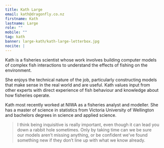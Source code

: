 ```yaml
---
title: Kath Large
email: kath@dragonfly.co.nz
firstname: Kath
lastname: Large
role: ""
mobile: ""
tag: kath
banner: large-kath/kath-large-letterbox.jpg
nocite: |
---
```


Kath is a fisheries scientist whose work involves building computer models of complex fish interactions to understand the effects of fishing on the environment.

<!--more-->

She enjoys the technical nature of the job, particularly constructing models that make sense in the real world and are useful. Kath values input from other experts with direct experience of fish behaviour and knowledge about how fisheries operate.

Kath most recently worked at NIWA as a fisheries analyst and modeller. She has a master of science in statistics from Victoria University of Wellington and bachelors degrees in science and applied science.

> I think being inquisitive is really important, even though it can lead you down a rabbit hole sometimes. Only by taking time can we be sure our models aren’t missing anything, or be confident we've found something new if they don’t line up with what we know already.
